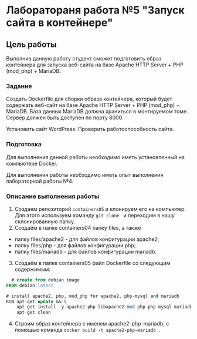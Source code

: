 # **Лаборатораня работа №5 "Запуск сайта в контейнере"**
## Цель работы
Выполнив данную работу студент сможет подготовить образ контейнера для запуска веб-сайта на базе Apache HTTP Server + PHP (mod_php) + MariaDB.
### Задание 
Создать Dockerfile для сборки образа контейнера, который будет содержать веб-сайт на базе Apache HTTP Server + PHP (mod_php) + MariaDB. База данных MariaDB должна храниться в монтируемом томе. Сервер должен быть доступен по порту 8000.

Установить сайт WordPress. Проверить работоспособность сайта.
### Подготовка
Для выполнения данной работы необходимо иметь установленный на компьютере Docker.

Для выполнения работы необходимо иметь опыт выполнения лабораторной работы №4.
 ### Описание выполнения работы
  1. Создаем репозиторий `containers05` и клонируем его на компьютер. Для этого используем команду ```git clone ``` и переходим в нашу склонированную папку.
  2. Создаём в папке containers04 папку files, а также
- папку files/apache2 - для файлов конфигурации apache2;
- папку files/php - для файлов конфигурации php;
- папку files/mariadb - для файлов конфигурации mariadb.
3. Создаём в папке containers05 файл Dockerfile со следующим содержимым:
```sql
  # create from debian image
FROM debian:latest

# install apache2, php, mod_php for apache2, php-mysql and mariadb
RUN apt-get update && \
    apt-get install -y apache2 php libapache2-mod-php php-mysql mariadb-server && \
    apt-get clean
```
4. Строим образ контейнера с именем apache2-php-mariadb, с помощью команда ```docker build -t apache2-php-mariadb .```

 


